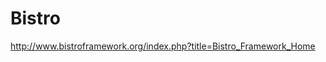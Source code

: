 <!--
id: 164024417
link: http://kevinisom.info/post/164024417/bistro
slug: bistro
date: Sun Aug 16 2009 19:04:38 GMT+1200 (NZST)
raw: {"blog_name":"kevinisom","id":164024417,"post_url":"http://kevinisom.info/post/164024417/bistro","slug":"bistro","type":"link","date":"2009-08-16 07:04:38 GMT","timestamp":1250406278,"state":"published","format":"html","reblog_key":"vTFjvKvZ","tags":[],"short_url":"http://tmblr.co/Zw68Yy9nj1X","highlighted":[],"feed_item":"http://www.bistroframework.org/index.php?title=Bistro_Framework_Home","from_feed_id":"650234","note_count":0,"title":"Bistro","url":"http://www.bistroframework.org/index.php?title=Bistro_Framework_Home","description":""}
publish: 2009-08-016
tags: 
title: Bistro
-->


Bistro
======

<http://www.bistroframework.org/index.php?title=Bistro_Framework_Home>

